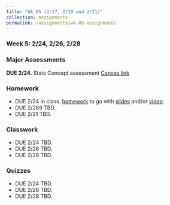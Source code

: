 ```yaml
---
title: "Wk_05 (2/17, 2/19 and 2/21)"
collection: assignments
permalink: /assignments/wk-05-assignments
---
```


### Week 5: 2/24, 2/26, 2/28

### Major Assessments

**DUE 2/24.** Stats Concept assessment [Canvas link](https://canvas.umn.edu/courses/151855/assignments/1013324)

### Homework

- DUE 2/24 in class. [homework](https://docs.google.com/forms/d/e/1FAIpQLSfdCjWptSiP0WvaEeeAebegKMKNwlxmO9aro0MlCzTRJs2Ygg/viewform?usp=sf_link) to go with [slides](https://drive.google.com/open?id=1bVFZe_2omY5qdi5eMl21iS6EqkK-nPZx) and/or [video](https://www.youtube.com/watch?v=qP39GdBAVSw&feature=youtu.be).
- DUE 2/269 TBD.   
- DUE 2/21  TBD. 

### Classwork

- DUE 2/24 TBD.
- DUE 2/26 TBD.    
- DUE 2/28 TBD.   

### Quizzes

- DUE 2/24 TBD.
- DUE 2/26 TBD.    
- DUE 2/28 TBD.   
